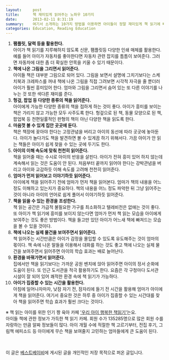 ```yaml
---
layout:     post
title:      책 재미있게 읽어주는 노하우 10가지
date:       2013-02-11 8:31:19
summary:    여기서 소개하는 10가지 방법을 이용하면 아이들이 정말 재미있게 책 읽기에 빠질 수 있다.
categories: Education, Reading Education
---
```



1. <strong>팸플릿, 달력 등을 활용한다.</strong>     
아이가 책 읽기를 지루해하지 않도록 신문, 팸플릿등 다양한 인쇄 매체를 활용한다. 예를 들어 아이가 자동차를 좋아한다면 자동차 관련 잡지를 틈틈이 보여준다. 그러면 자동차에 대한 좀 더 확실한 안목을 키울 수 있기 때문이다.
1. <strong>책에 나온 그림을 그리면서 읽어준다.</strong>     
아이들 책은 대부분 그림으로 되어 있다. 그림을 보면서 설명에 그치기보다는 스케치북과 크레파스를 꺼내 책에 나온 그림을 직접 그려보면 시각적 자극을 줄 뿐더러 아이가 훨씬 흥미있어 한다. 엄마와 그림을 그리면서 숨어 있는 또 다른 이야기를 나누는 것 또한 색다른 재미를 준다.
1. <strong>헝겊, 팝업 등 다양한 종류의 책을 읽어준다.</strong>     
아이에게 가능한 다양한 종류의 책을 접하게 하는 것이 좋다. 아이가 흥미를 보이는 책은 가리지 않고 가능한 모두 사주도록 한다. 헝겊으로 된 책, 동물 모양으로 된 책, 팝업북 등 천편일률적인 판형의 책이 아닌 다양한 책을 읽도록 한다.
1. <strong>마음껏 볼 수 있게 집안 곳곳에 둔다.</strong>     
책은 책장에 꽂아야 한다는 고정관념을 버리고 아이의 동선에 따라 곳곳에 놓아둔다. 아이가 놀다가도 책을 발견하면 볼 수 있게끔 하기 위해서다. 가끔 아이가 안 읽는 책들은 아이가 쉽게 찾을 수 있는 곳에 두기도 한다.
1. <strong>아이의 이해 속도에 맞춰 천천히 읽어준다.</strong>     
책을 읽어줄 때는 수시로 아이의 반응을 살핀다. 아이가 전혀 흥미 있어 하지 않는데 계속해서 읽는 것은 도움이 안 된다. 처음부터 끝까지 읽어야 한다는 강박관념을 버리고 아이와 교감하듯 이해 속도를 고려해 천천히 읽어준다.
1. <strong>엄마가 먼저 읽어보고 이야기하듯 읽어준다.</strong>     
아이에게 책을 읽어주기 전에 엄마가 먼저 책을 읽어본다. 엄마가 책의 내용을 어느 정도 이해하고 있는지가 중요하다. 책의 내용을 어느 정도 파악한 뒤 그냥 읽어주는 것이 아니라 아이의 언어로 쉽게 풀어서 이야기하듯 읽어준다.
1. <strong>책을 읽을 수 있는 환경을 조성한다.</strong>     
책 읽는 공간은 가급적 불필요한 가구를 최소화하고 텔레비전은 없애는 것이 좋다. 또 아이가 책 읽기에 흥미를 보이지 않는다면 엄마가 먼저 책 읽는 모습을 아이에게 보여주는 것도 좋은 방법이다. 책을 들고만 있던 아이가 어느새 책에 빠져드는 모습을 볼 수 있을 것이다.
1. <strong>책에 나오는 실제 물건을 보여주면서 읽어준다.</strong>     
책 읽어주는 시간만큼은 아이가 감정을 몰입할 수 있도록 유도해주는 것이 엄마의 몫이다. 책 속에 나온 말들을 이용해서 대화를 하는 것도 좋고 책에 나오는 실제 물건을 보여주면서 읽어주면 아이의 학습 효과는 배로 늘어난다.
1. <strong>환경을 바꿔가면서 읽어준다.</strong>     
집에서만 책을 읽기보다는 가까운 공원 벤치에 앉아 읽어주면 아이의 정서 순화에 도움이 된다. 또 인근 도서관을 적극 활용하기도 한다. 요즘은 각 구청마다 도서관 시설이 잘 되어 있어 쾌적한 환경 속에 책 읽기가 가능하다.
1. <strong>아이가 집중할 수 있는 시간을 활용한다.</strong>     
아침에 일어나자마자, 낮잠 자기 전, 잠자리에 들기 전 시간을 활용해 엄마가 아이에게 책을 읽어준다. 여기서 중요한 것은 하루 중 아이가 집중할 수 있는 시간대를 찾아 책을 읽어주면 학습 효과가 훨씬 크다는 것이다.

※ 책 읽는 아이를 위한 인기 짱 육아 카페 ['우리 아이 행복한 책읽기'](http://cafe.naver.com/happyibook.cafe)는요.     
아이들 책에 관한 정보가 가득한 책 읽기 카페. 회원 수가 135285명으로 많은 회원 수를 자랑하는 만큼 알짜 정보들이 많다. 아이 개월 수에 적절한 책 고르기부터, 전집 후기, 그림책 에피소드 등 아이에게 무슨 책을 보여줄지 고민하는 엄마들에게 큰 도움이 된다.


<br /><br />
이 글은 [베스트베이비](http://www.ibestbaby.co.kr)에 게시된 글을 개인적인 저장 목적으로 퍼온 글입니다.